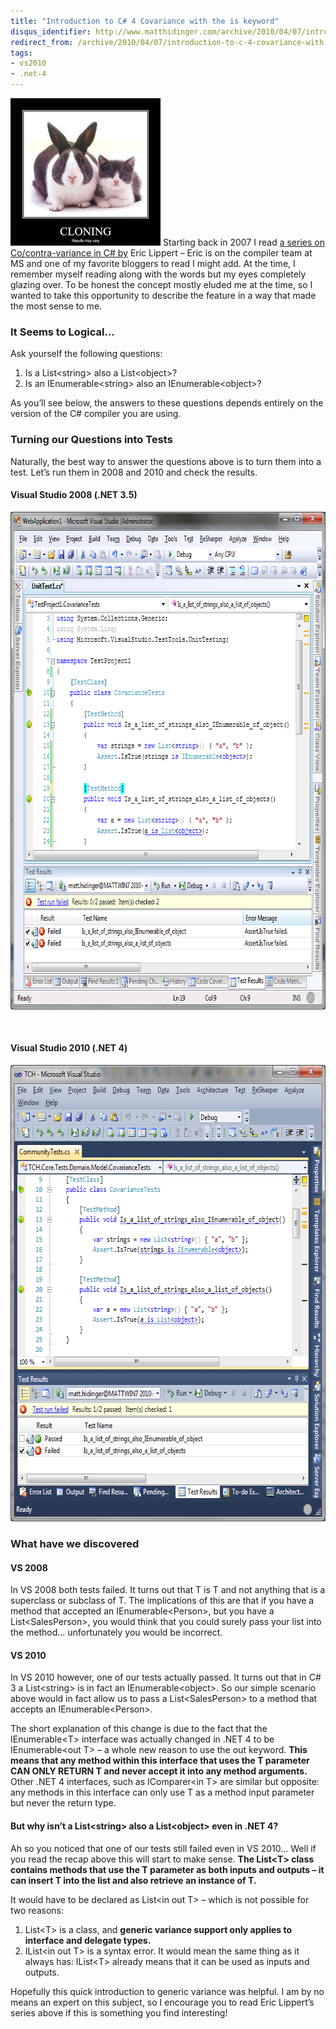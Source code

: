 ```yaml
---
title: "Introduction to C# 4 Covariance with the is keyword"
disqus_identifier: http://www.matthidinger.com/archive/2010/04/07/introduction-to-c-4-covariance-with-the-is-keyword.aspx
redirect_from: /archive/2010/04/07/introduction-to-c-4-covariance-with-the-is-keyword.aspx/
tags: 
- vs2010
- .net-4
---
```

[<img src="/images/subtext-content/ExploringC4Covariancewiththeisandaskeywo_FE57/cloningresultsmayvary_thumb.jpg" title="cloning-results-may-vary" alt="cloning-results-may-vary" width="240" height="236" />](/images/subtext-content/ExploringC4Covariancewiththeisandaskeywo_FE57/cloningresultsmayvary.jpg) Starting back in 2007 I read [a series on Co/contra-variance in C\# by](http://blogs.msdn.com/ericlippert/archive/2007/10/16/covariance-and-contravariance-in-c-part-one.aspx) Eric Lippert – Eric is on the compiler team at MS and one of my favorite bloggers to read I might add. At the time, I remember myself reading along with the words but my eyes completely glazing over. To be honest the concept mostly eluded me at the time, so I wanted to take this opportunity to describe the feature in a way that made the most sense to me.

### It Seems to Logical…

Ask yourself the following questions:

1.  Is a List&lt;string&gt; also a List&lt;object&gt;?
2.  Is an IEnumerable&lt;string&gt; also an IEnumerable&lt;object&gt;?

As you’ll see below, the answers to these questions depends entirely on the version of the C\# compiler you are using.

### Turning our Questions into Tests

Naturally, the best way to answer the questions above is to turn them into a test. Let’s run them in 2008 and 2010 and check the results.

#### Visual Studio 2008 (.NET 3.5)

[<img src="/images/subtext-content/ExploringC4Covariancewiththeisandaskeywo_FE57/image_thumb.png" title="image" alt="image" width="745" height="796" />](/images/subtext-content/ExploringC4Covariancewiththeisandaskeywo_FE57/image.png)

 

#### Visual Studio 2010 (.NET 4)

[<img src="/images/subtext-content/ExploringC4Covariancewiththeisandaskeywo_FE57/image_thumb_3.png" title="image" alt="image" width="653" height="730" />](/images/subtext-content/ExploringC4Covariancewiththeisandaskeywo_FE57/image_3.png)

### What have we discovered

#### VS 2008

In VS 2008 both tests failed. It turns out that T is T and not anything that is a superclass or subclass of T. The implications of this are that if you have a method that accepted an IEnumerable&lt;Person&gt;, but you have a List&lt;SalesPerson&gt;, you would think that you could surely pass your list into the method… unfortunately you would be incorrect.

#### VS 2010

In VS 2010 however, one of our tests actually passed. It turns out that in C\# 3 a List&lt;string&gt; is in fact an IEnumerable&lt;object&gt;. So our simple scenario above would in fact allow us to pass a List&lt;SalesPerson&gt; to a method that accepts an IEnumerable&lt;Person&gt;.

The short explanation of this change is due to the fact that the IEnumerable&lt;T&gt; interface was actually changed in .NET 4 to be IEnumerable&lt;out T&gt; – a whole new reason to use the out keyword. **This means that any method within this interface that uses the T parameter CAN ONLY RETURN T and never accept it into any method arguments.** Other .NET 4 interfaces, such as IComparer&lt;in T&gt; are similar but opposite: any methods in this interface can only use T as a method input parameter but never the return type.

#### But why isn’t a List&lt;string&gt; also a List&lt;object&gt; even in .NET 4?

Ah so you noticed that one of our tests still failed even in VS 2010… Well if you read the recap above this will start to make sense. **The List&lt;T&gt; class contains methods that use the T parameter as both inputs and outputs – it can insert T into the list and also retrieve an instance of T.**

It would have to be declared as List&lt;in out T&gt; – which is not possible for two reasons:

1.  List&lt;T&gt; is a class, and **generic variance support only applies to interface and delegate types.**
2.  IList&lt;in out T&gt; is a syntax error. It would mean the same thing as it always has: IList&lt;T&gt; already means that it can be used as inputs and outputs.

Hopefully this quick introduction to generic variance was helpful. I am by no means an expert on this subject, so I encourage you to read Eric Lippert’s series above if this is something you find interesting!

 

